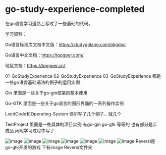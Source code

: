 # go-study-experience-completed
在go语言学习道路上写过了一些基础的代码。

学习资料：

Go语言标准库文档中文版：https://studygolang.com/pkgdoc

Go语言中文文档：https://topgoer.com/

地鼠文档：https://topgoer.cn/


01-GoStudyExperience  02-GoStudyExperience  03-GoStudyExperience 都是一些go语言基础语法的例子的运用实例 

Gin 里面是一些关于go-gin框架的基本使用

Go-GTK 里面是一些关于go语言的图形界面的一系列操作实例

LeedCode和Operating-System 偶尔写了几个例子，就几个

TestProject 里面是一些具体的项目实例 有go-gin go-gtk 等等的  也有部分是半成品 闲暇学习过程中写了

![image](https://github.com/gopherer/go-study-experience-completed/raw/main/readmePhoto/01GoStudyExperience.png)
![image](https://github.com/gopherer/go-study-experience-completed/raw/main/readmePhoto/02GoStudyExperience.png)
![image](https://github.com/gopherer/go-study-experience-completed/raw/main/readmePhoto/03GoStudyExperience.png)
![image](https://github.com/gopherer/go-study-experience-completed/raw/main/readmePhoto/go-gin.png)
![image](https://github.com/gopherer/go-study-experience-completed/raw/main/readmePhoto/go-gtk.png)
![image](https://github.com/gopherer/go-study-experience-completed/raw/main/readmePhoto/leedCode-OperatingSystem.png)
![image](https://github.com/gopherer/go-study-experience-completed/raw/main/readmePhoto/testProject.png)
Reversi是go-gtk开发的游戏 下有image Reversi文件夹








